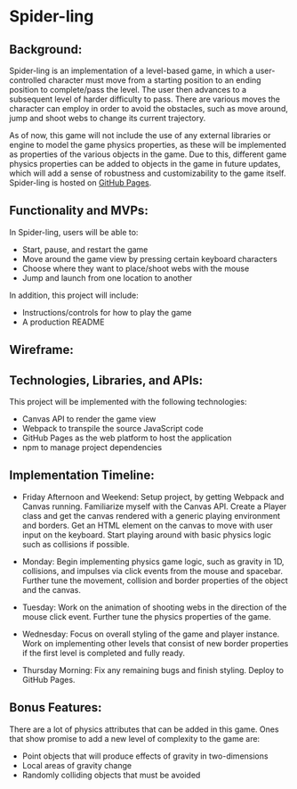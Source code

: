 # Spider-ling

## Background:

Spider-ling is an implementation of a level-based game, in which a user-controlled character must move from a starting position to an ending position to complete/pass the level. The user then advances to a subsequent level of harder difficulty to pass. There are various moves the character can employ in order to avoid the obstacles, such as move around, jump and shoot webs to change its current trajectory.

As of now, this game will not include the use of any external libraries or engine to model the game physics properties, as these will be implemented as properties of the various objects in the game. Due to this, different game physics properties can be added to objects in the game in future updates, which will add a sense of robustness and customizability to the game itself. Spider-ling is hosted on [GitHub Pages](https://grayson-poon.github.io/spider-ling/).

## Functionality and MVPs:

In Spider-ling, users will be able to:

* Start, pause, and restart the game
* Move around the game view by pressing certain keyboard characters
* Choose where they want to place/shoot webs with the mouse
* Jump and launch from one location to another

In addition, this project will include:

* Instructions/controls for how to play the game
* A production README

## Wireframe:



## Technologies, Libraries, and APIs:

This project will be implemented with the following technologies:

* Canvas API to render the game view
* Webpack to transpile the source JavaScript code
* GitHub Pages as the web platform to host the application
* npm to manage project dependencies

## Implementation Timeline:

* Friday Afternoon and Weekend: Setup project, by getting Webpack and Canvas running. Familiarize myself with the Canvas API. Create a Player class and get the canvas rendered with a generic playing environment and borders. Get an HTML element on the canvas to move with user input on the keyboard. Start playing around with basic physics logic such as collisions if possible.

* Monday: Begin implementing physics game logic, such as gravity in 1D, collisions, and impulses via click events from the mouse and spacebar. Further tune the movement, collision and border properties of the object and the canvas.

* Tuesday: Work on the animation of shooting webs in the direction of the mouse click event. Further tune the physics properties of the game.

* Wednesday: Focus on overall styling of the game and player instance. Work on implementing other levels that consist of new border properties if the first level is completed and fully ready.

* Thursday Morning: Fix any remaining bugs and finish styling. Deploy to GitHub Pages.

## Bonus Features:

There are a lot of physics attributes that can be added in this game. Ones that show promise to add a new level of complexity to the game are:

* Point objects that will produce effects of gravity in two-dimensions
* Local areas of gravity change
* Randomly colliding objects that must be avoided
